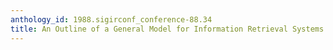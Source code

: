 ```yaml
---
anthology_id: 1988.sigirconf_conference-88.34
title: An Outline of a General Model for Information Retrieval Systems
---
```

